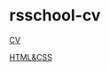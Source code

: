 # rsschool-cv
[CV](https://GorecBel.github.io/rsschool-cv/cv)

[HTML&CSS](https://GorecBel.github.io/rsschool-cv)
